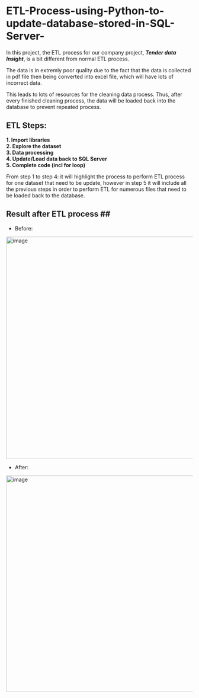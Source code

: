 # ETL-Process-using-Python-to-update-database-stored-in-SQL-Server-

In this project, the ETL process for our company project, <b><i>Tender data Insight</b></i>, is a bit different from normal ETL process.

The data is in extremly poor quality due to the fact that the data is collected in pdf file then being converted into excel file, which will have lots of incorrect data.

This leads to lots of resources for the cleaning data process. Thus, after every finished cleaning process, the data will be loaded back into the database to prevent repeated process.

## ETL Steps: ##
<b>1. Import libraries</b><br>
<b>2. Explore the dataset</b><br>
<b>3. Data processing</b><br>
<b>4. Update/Load data back to SQL Server</b><br>
<b>5. Complete code (incl for loop)</b><br>

From step 1 to step 4: it will highlight the process to perform ETL process for one dataset that need to be update, however in step 5 it will include all the previous steps in order to perform ETL for numerous files that need to be loaded back to the database.

## Result after ETL process ##<br>
* Before:
<img width="600" alt="image" src="https://github.com/dustinnguyen1105/ETL-Process-using-Python-to-update-database-stored-in-SQL-Server-/assets/153787396/a9e76154-644d-47f7-89e4-7d8faa1c1a38">


* After:

<img width="584" alt="image" src="https://github.com/dustinnguyen1105/ETL-Process-using-Python-to-update-database-stored-in-SQL-Server-/assets/153787396/0bb9b7af-32a3-4045-b2da-be2e12f6c4b1">


